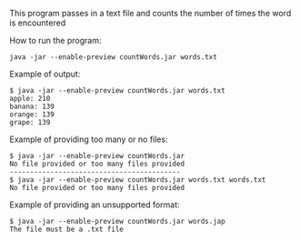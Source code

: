 This program passes in a text file and counts the number of times the word is encountered

How to run the program:
```
java -jar --enable-preview countWords.jar words.txt
```

Example of output:
```
$ java -jar --enable-preview countWords.jar words.txt
apple: 210
banana: 139
orange: 139
grape: 139
```

Example of providing too many or no files:
```
$ java -jar --enable-preview countWords.jar 
No file provided or too many files provided
------------------------------------------
$ java -jar --enable-preview countWords.jar words.txt words.txt 
No file provided or too many files provided
```

Example of providing an unsupported format:
```
$ java -jar --enable-preview countWords.jar words.jap
The file must be a .txt file
```